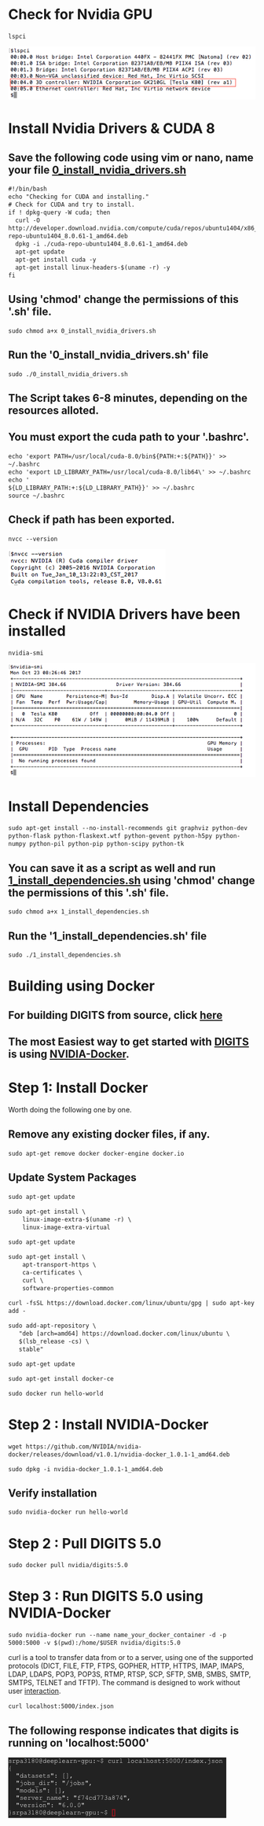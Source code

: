 # Check for Nvidia GPU

```
lspci
```

<kbd>
  <img src="/d_0_check _for_gpu.png">
</kbd>

# Install Nvidia Drivers & CUDA 8

## Save the following code using vim or nano, name your file [0_install_nvidia_drivers.sh](https://github.com/s3p02/building_digits_on_gcp_docker/blob/master/0_install_nvidia_drivers.sh)

```
#!/bin/bash
echo "Checking for CUDA and installing."
# Check for CUDA and try to install.
if ! dpkg-query -W cuda; then
  curl -O http://developer.download.nvidia.com/compute/cuda/repos/ubuntu1404/x86_64/cuda-repo-ubuntu1404_8.0.61-1_amd64.deb
  dpkg -i ./cuda-repo-ubuntu1404_8.0.61-1_amd64.deb
  apt-get update
  apt-get install cuda -y
  apt-get install linux-headers-$(uname -r) -y
fi
```

## Using 'chmod' change the permissions of this '.sh' file.

```
sudo chmod a+x 0_install_nvidia_drivers.sh
```
## Run the '0_install_nvidia_drivers.sh' file

```
sudo ./0_install_nvidia_drivers.sh 
```
## The Script takes 6-8 minutes, depending on the resources alloted.

## You must export the cuda path to your '.bashrc'.

```
echo 'export PATH=/usr/local/cuda-8.0/bin${PATH:+:${PATH}}' >> ~/.bashrc
echo 'export LD_LIBRARY_PATH=/usr/local/cuda-8.0/lib64\' >> ~/.bashrc
echo '                         ${LD_LIBRARY_PATH:+:${LD_LIBRARY_PATH}}' >> ~/.bashrc
source ~/.bashrc
```
## Check if path has been exported.

```
nvcc --version 
```

<kbd>
  <img src="/d_2_check_cuda_path.png">
</kbd>

# Check if NVIDIA Drivers have been installed

```
nvidia-smi
```

<kbd>
  <img src="/d_1_check_if_nvidia_driver_installed.png">
</kbd>

# Install Dependencies

```
sudo apt-get install --no-install-recommends git graphviz python-dev python-flask python-flaskext.wtf python-gevent python-h5py python-numpy python-pil python-pip python-scipy python-tk
```
## You can save it as a script as well and run [1_install_dependencies.sh](https://github.com/s3p02/building_digits_on_gcp_docker/blob/master/1_install_dependencies.sh) using 'chmod' change the permissions of this '.sh' file.

```
sudo chmod a+x 1_install_dependencies.sh
```
## Run the '1_install_dependencies.sh' file

```
sudo ./1_install_dependencies.sh 
```


# Building using Docker

## For building DIGITS from source, click [here](https://github.com/s3p02/building_digits_on_gcp/blob/master/README.md)

## The most Easiest way to get started with [DIGITS](https://developer.nvidia.com/digits) is using [NVIDIA-Docker](https://hub.docker.com/r/nvidia/digits/tags/).

# Step 1: Install Docker

 Worth doing the following one by one.

## Remove any existing docker files, if any.

```
sudo apt-get remove docker docker-engine docker.io
```

## Update System Packages

```
sudo apt-get update
```


```
sudo apt-get install \
    linux-image-extra-$(uname -r) \
    linux-image-extra-virtual
```

```
sudo apt-get update
```


```
sudo apt-get install \
    apt-transport-https \
    ca-certificates \
    curl \
    software-properties-common
```


```
curl -fsSL https://download.docker.com/linux/ubuntu/gpg | sudo apt-key add -
```


```
sudo add-apt-repository \
   "deb [arch=amd64] https://download.docker.com/linux/ubuntu \
   $(lsb_release -cs) \
   stable"
```


```
sudo apt-get update
```


```
sudo apt-get install docker-ce
```


```
sudo docker run hello-world
```

# Step 2 : Install NVIDIA-Docker


```
wget https://github.com/NVIDIA/nvidia-docker/releases/download/v1.0.1/nvidia-docker_1.0.1-1_amd64.deb
```

```
sudo dpkg -i nvidia-docker_1.0.1-1_amd64.deb
```
## Verify installation

```
sudo nvidia-docker run hello-world
```

# Step 2 : Pull DIGITS 5.0


```
sudo docker pull nvidia/digits:5.0
```

# Step 3 : Run DIGITS 5.0 using NVIDIA-Docker


```
sudo nvidia-docker run --name name_your_docker_container -d -p 5000:5000 -v $(pwd):/home/$USER nvidia/digits:5.0
```

curl is a tool to transfer data from or to a server, using one of the supported protocols (DICT, FILE, FTP, FTPS, GOPHER, HTTP, HTTPS, IMAP, IMAPS, LDAP, LDAPS, POP3, POP3S, RTMP, RTSP, SCP, SFTP, SMB, SMBS, SMTP, SMTPS, TELNET and TFTP). The command is designed to work without user [interaction](https://curl.haxx.se/docs/manpage.html).

```
curl localhost:5000/index.json
```


## The following response indicates that digits is running on 'localhost:5000'

<kbd>
  <img src="/d_3_docker.png">
</kbd>
